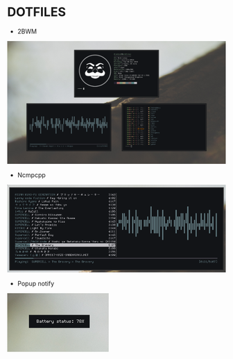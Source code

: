 # DOTFILES


* 2BWM


![Screenshot](img/float_box.png)


* Ncmpcpp


![Screenshot](img/muse.png)


* Popup notify


![Screenshot](img/notify.png)